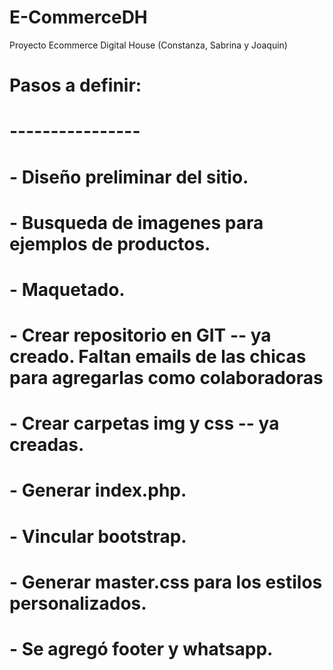 # E-CommerceDH
Proyecto Ecommerce Digital House (Constanza, Sabrina y Joaquin)

# Pasos a definir:
# ----------------
# - Diseño preliminar del sitio.
# - Busqueda de imagenes para ejemplos de productos.
# - Maquetado.
# - Crear repositorio en GIT -- ya creado. Faltan emails de las chicas para agregarlas como colaboradoras
# - Crear carpetas img y css -- ya creadas.
# - Generar index.php.
# - Vincular bootstrap.
# - Generar master.css para los estilos personalizados.
# - Se agregó footer y whatsapp.
#
#
#
#
#
#
#
#
#
#
#
#
